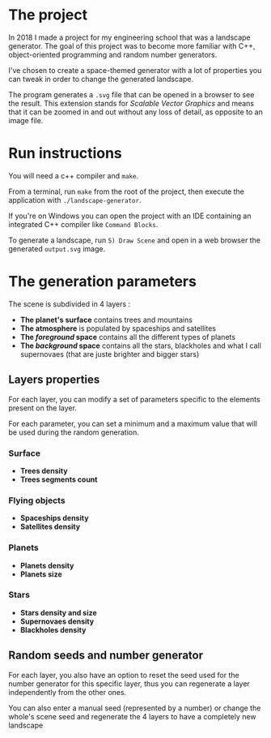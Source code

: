 # The project

In 2018 I made a project for my engineering school that was a landscape generator. 
The goal of this project was to become more familiar with C++, object-oriented programming and random number generators.

I've chosen to create a space-themed generator with a lot of properties you can tweak in order to change the generated landscape.

The program generates a `.svg` file that can be opened in a browser to see the result.
This extension stands for _Scalable Vector Graphics_ and means that it can be zoomed in and out without any loss of detail, as opposite to an image file.

# Run instructions

You will need a c++ compiler and `make`.


From a terminal, run `make` from the root of the project, then execute the application with `./landscape-generator`.

If you're on Windows you can open the project with an IDE containing an integrated C++ compiler like `Command Blocks`.

To generate a landscape, run `5) Draw Scene` and open in a web browser the generated `output.svg` image.

# The generation parameters

The scene is subdivided in 4 layers :
- **The planet's surface** contains trees and mountains
- **The atmosphere** is populated by spaceships and satellites
- **The _foreground_ space** contains all the different types of planets
- **The _background_ space** contains all the stars, blackholes and what I call supernovaes (that are juste brighter and bigger stars)

## Layers properties

For each layer, you can modify a set of parameters specific to the elements present on the layer.

For each parameter, you can set a minimum and a maximum value that will be used during the random generation.

### Surface

- **Trees density**
- **Trees segments count** 

### Flying objects

- **Spaceships density** 
- **Satellites density** 

### Planets 

- **Planets density** 
- **Planets size** 

### Stars 

- **Stars density and size** 
- **Supernovaes density** 
- **Blackholes density** 

## Random seeds and number generator

For each layer, you also have an option to reset the seed used for the number generator for this specific layer, thus you can regenerate a layer independently from the other ones.

You can also enter a manual seed (represented by a number) or change the whole's scene seed and regenerate the 4 layers to have a completely new landscape